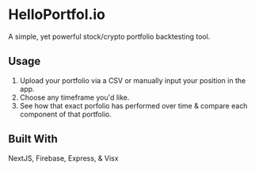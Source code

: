 # HelloPortfol.io

A simple, yet powerful stock/crypto portfolio backtesting tool. 

## Usage 
1. Upload your portfolio via a CSV or manually input your position in the app. 
2. Choose any timeframe you'd like.
3. See how that exact porfolio has performed over time & compare each component of that portfolio.

## Built With
NextJS, Firebase, Express, & Visx
